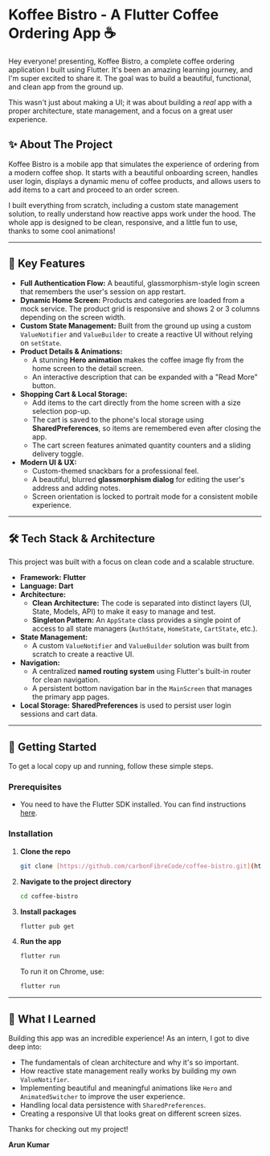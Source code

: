 # Koffee Bistro - A Flutter Coffee Ordering App ☕

Hey everyone! presenting, Koffee Bistro, a complete coffee ordering application I built using Flutter. It's been an amazing learning journey, and I'm super excited to share it. The goal was to build a beautiful, functional, and clean app from the ground up.

This wasn't just about making a UI; it was about building a *real* app with a proper architecture, state management, and a focus on a great user experience.


## ✨ About The Project

Koffee Bistro is a mobile app that simulates the experience of ordering from a modern coffee shop. It starts with a beautiful onboarding screen, handles user login, displays a dynamic menu of coffee products, and allows users to add items to a cart and proceed to an order screen.

I built everything from scratch, including a custom state management solution, to really understand how reactive apps work under the hood. The whole app is designed to be clean, responsive, and a little fun to use, thanks to some cool animations!

---

## 🚀 Key Features

* **Full Authentication Flow:** A beautiful, glassmorphism-style login screen that remembers the user's session on app restart.
* **Dynamic Home Screen:** Products and categories are loaded from a mock service. The product grid is responsive and shows 2 or 3 columns depending on the screen width.
* **Custom State Management:** Built from the ground up using a custom `ValueNotifier` and `ValueBuilder` to create a reactive UI without relying on `setState`.
* **Product Details & Animations:**
    * A stunning **Hero animation** makes the coffee image fly from the home screen to the detail screen.
    * An interactive description that can be expanded with a "Read More" button.
* **Shopping Cart & Local Storage:**
    * Add items to the cart directly from the home screen with a size selection pop-up.
    * The cart is saved to the phone's local storage using **SharedPreferences**, so items are remembered even after closing the app.
    * The cart screen features animated quantity counters and a sliding delivery toggle.
* **Modern UI & UX:**
    * Custom-themed snackbars for a professional feel.
    * A beautiful, blurred **glassmorphism dialog** for editing the user's address and adding notes.
    * Screen orientation is locked to portrait mode for a consistent mobile experience.

---

## 🛠️ Tech Stack & Architecture

This project was built with a focus on clean code and a scalable structure.

* **Framework:** **Flutter**
* **Language:** **Dart**
* **Architecture:**
    * **Clean Architecture:** The code is separated into distinct layers (UI, State, Models, API) to make it easy to manage and test.
    * **Singleton Pattern:** An `AppState` class provides a single point of access to all state managers (`AuthState`, `HomeState`, `CartState`, etc.).
* **State Management:**
    * A custom `ValueNotifier` and `ValueBuilder` solution was built from scratch to create a reactive UI.
* **Navigation:**
    * A centralized **named routing system** using Flutter's built-in router for clean navigation.
    * A persistent bottom navigation bar in the `MainScreen` that manages the primary app pages.
* **Local Storage:** **SharedPreferences** is used to persist user login sessions and cart data.

---

## 🏁 Getting Started

To get a local copy up and running, follow these simple steps.

### Prerequisites

* You need to have the Flutter SDK installed. You can find instructions [here](https://flutter.dev/docs/get-started/install).

### Installation

1.  **Clone the repo**
    ```sh
    git clone [https://github.com/carbonFibreCode/coffee-bistro.git](https://github.com/carbonFibreCode/coffee-bistro.git)
    ```
2.  **Navigate to the project directory**
    ```sh
    cd coffee-bistro
    ```
3.  **Install packages**
    ```sh
    flutter pub get
    ```
4.  **Run the app**
    ```sh
    flutter run
    ```
    To run it on Chrome, use:
    ```sh
    flutter run
    ```

---

## 🧠 What I Learned

Building this app was an incredible experience! As an intern, I got to dive deep into:
* The fundamentals of clean architecture and why it's so important.
* How reactive state management really works by building my own `ValueNotifier`.
* Implementing beautiful and meaningful animations like `Hero` and `AnimatedSwitcher` to improve the user experience.
* Handling local data persistence with `SharedPreferences`.
* Creating a responsive UI that looks great on different screen sizes.

Thanks for checking out my project!

**Arun Kumar**
